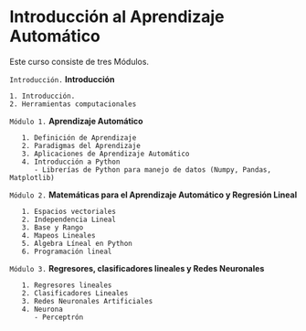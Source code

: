 # Introducción al Aprendizaje Automático

Este curso consiste de tres Módulos. 

`Introducción.` **Introducción**

    1. Introducción. 
    2. Herramientas computacionales

`Módulo 1.` **Aprendizaje Automático**

       1. Definición de Aprendizaje
       2. Paradigmas del Aprendizaje
       3. Aplicaciones de Aprendizaje Automático
       4. Introducción a Python
          - Librerías de Python para manejo de datos (Numpy, Pandas, Matplotlib)
   
`Módulo 2.` **Matemáticas para el Aprendizaje Automático y Regresión Lineal**

       1. Espacios vectoriales
       2. Independencia Lineal
       3. Base y Rango
       4. Mapeos Lineales
       5. Algebra Líneal en Python
       6. Programación lineal
       
   
`Módulo 3.`  **Regresores, clasificadores lineales y Redes Neuronales**

       1. Regresores lineales
       2. Clasificadores Lineales
       3. Redes Neuronales Artificiales
       4. Neurona
          - Perceptrón
